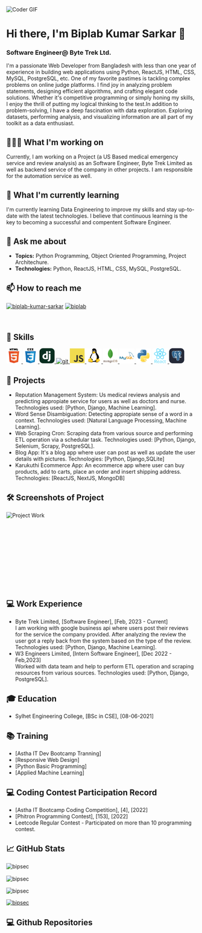 <img alt="Coder GIF" src="https://raw.githubusercontent.com/uksaha77/uksaha77/main/web-development-banner.gif" style="max-width: 100%;" data-target="animated-image.originalImage">
<h1>Hi there, I'm Biplab Kumar Sarkar 👋</h1>
<h3 align="left">Software Engineer@ Byte Trek Ltd.</h3>
I'm a passionate Web Developer from Bangladesh with less than one year of experience in building web applications using Python, ReactJS, HTML, CSS, MySQL, PostgreSQL, etc. One of my favorite pastimes is tackling complex problems on online judge platforms. I find joy in analyzing problem statements, designing efficient algorithms, and crafting elegant code solutions. Whether it's competitive programming or simply honing my skills, I enjoy the thrill of putting my logical thinking to the test.In addition to problem-solving, I have a deep fascination with data exploration. Exploring datasets, performing analysis, and visualizing information are all part of my toolkit as a data enthusiast.



## 👨🏽‍💻 What I'm working on
Currently, I am working on a Project (a US Based medical emergency service and review analysis) as an Software Engineer, Byte Trek Limited as well as backend service of the company in other projects. I am responsible for the automation service as well.
## 🧠 What I'm currently learning
I'm currently learning Data Engineering to improve my skills and stay up-to-date with the latest technologies. I believe that continuous learning is the key to becoming a successful and compentent Software Engineer.

## 💬 Ask me about
- <b>Topics:</b> Python Programming, Object Oriented Programming, Project Architechure.
- <b>Technologies:</b> Python, ReactJS, HTML, CSS, MySQL, PostgreSQL.


## 📫 How to reach me
<p align="left">
<a href="https://linkedin.com/in/biplab-kumar-sarkar/" target="blank"><img align="center" src="https://raw.githubusercontent.com/rahuldkjain/github-profile-readme-generator/master/src/images/icons/Social/linked-in-alt.svg" alt="biplab-kumar-sarkar" height="30" width="40" /></a>
<a href="https://fb.com/bip.sec22/" target="blank"><img align="center" src="https://raw.githubusercontent.com/rahuldkjain/github-profile-readme-generator/master/src/images/icons/Social/facebook.svg" alt="biplab" height="30" width="40" /></a>
</p><br/>

## 🚀 Skills
<p align="left"> 
 <a href="https://www.w3.org/html/" target="_blank" rel="noreferrer"> <img src="https://raw.githubusercontent.com/devicons/devicon/master/icons/html5/html5-original-wordmark.svg" alt="html5" width="40" height="40"/> </a> <a href="https://www.w3schools.com/css/" target="_blank" rel="noreferrer"> <img src="https://raw.githubusercontent.com/devicons/devicon/master/icons/css3/css3-original-wordmark.svg" alt="css3" width="40" height="40"/> </a>  <a href="https://www.djangoproject.com/" target="_blank" rel="noreferrer"> <img src="https://github.com/tandpfun/skill-icons/blob/main/icons/Django.svg" alt="django" width="40" height="40"/> </a> <!--  <a href="https://www.figma.com/" target="_blank" rel="noreferrer"> <img src="https://www.vectorlogo.zone/logos/figma/figma-icon.svg" alt="figma" width="40" height="40"/> </a>  --> <a href="https://git-scm.com/" target="_blank" rel="noreferrer"> <img src="https://www.vectorlogo.zone/logos/git-scm/git-scm-icon.svg" alt="git" width="40" height="40"/> </a> <!--  <a href="https://www.adobe.com/in/products/illustrator.html" target="_blank" rel="noreferrer"> <img src="https://www.vectorlogo.zone/logos/adobe_illustrator/adobe_illustrator-icon.svg" alt="illustrator" width="40" height="40"/> </a>  --> <a href="https://developer.mozilla.org/en-US/docs/Web/JavaScript" target="_blank" rel="noreferrer"> <img src="https://raw.githubusercontent.com/devicons/devicon/master/icons/javascript/javascript-original.svg" alt="javascript" width="40" height="40"/> </a> 
<!--  <a href="https://laravel.com/" target="_blank" rel="noreferrer"> <img src="https://raw.githubusercontent.com/devicons/devicon/master/icons/laravel/laravel-plain-wordmark.svg" alt="laravel" width="40" height="40"/> </a>  -->
 <a href="https://www.linux.org/" target="_blank" rel="noreferrer"> <img src="https://raw.githubusercontent.com/devicons/devicon/master/icons/linux/linux-original.svg" alt="linux" width="40" height="40"/> </a> 
 <a href="https://www.mongodb.com/" target="_blank" rel="noreferrer"> <img src="https://raw.githubusercontent.com/devicons/devicon/master/icons/mongodb/mongodb-original-wordmark.svg" alt="mongodb" width="40" height="40"/> </a> <a href="https://www.mysql.com/" target="_blank" rel="noreferrer"> <img src="https://raw.githubusercontent.com/devicons/devicon/master/icons/mysql/mysql-original-wordmark.svg" alt="mysql" width="40" height="40"/> </a> 
<!--  <a href="https://nodejs.org" target="_blank" rel="noreferrer"> <img src="https://raw.githubusercontent.com/devicons/devicon/master/icons/nodejs/nodejs-original-wordmark.svg" alt="nodejs" width="40" height="40"/> </a>  -->
<!--  <a href="https://www.photoshop.com/en" target="_blank" rel="noreferrer"> <img src="https://raw.githubusercontent.com/devicons/devicon/master/icons/photoshop/photoshop-line.svg" alt="photoshop" width="40" height="40"/> </a>  -->
<!--  <a href="https://www.php.net" target="_blank" rel="noreferrer"> <img src="https://raw.githubusercontent.com/devicons/devicon/master/icons/php/php-original.svg" alt="php" width="40" height="40"/> </a>  -->
 <a href="https://www.python.org" target="_blank" rel="noreferrer"> <img src="https://raw.githubusercontent.com/devicons/devicon/master/icons/python/python-original.svg" alt="python" width="40" height="40"/> </a>
 <a href="https://reactjs.org/" target="_blank" rel="noreferrer"> <img src="https://raw.githubusercontent.com/devicons/devicon/master/icons/react/react-original-wordmark.svg" alt="react" width="40" height="40"/> </a> 
 <a href="https://www.postgresql.org/" target="_blank" rel="noreferrer"> <img src="https://github.com/tandpfun/skill-icons/blob/main/icons/PostgreSQL-Dark.svg" alt="postgresql" width="40" height="40"/> </a>
</p>

## 🌟 Projects
 - Reputation Management System: Us medical reviews analysis and predicting appropiate service for users as well as doctors and nurse. Technologies used: [Python, Django, Machine Learning].
 - Word Sense Disambiguation: Detecting appropiate sense of a word in a context. Technologies used: [Natural Language Processing, Machine Learning].
 - Web Scraping Cron: Scraping data from various source and performing ETL operation via a schedular task. Technologies used: [Python, Django, Selenium, Scrapy, PostgreSQL].
 - Blog App: It's a blog app where user can post as well as update the user details with pictures. Technologies: [Python, Django,SQLite]
 - Karukuthi Ecommerce App: An ecommerce app where user can buy products, add to carts, place an order and insert shipping address. Technologies: [ReactJS, NextJS, MongoDB]

## 🛠️ Screenshots of Project
<img alt="Project Work" height="200" src="https://miro.medium.com/v2/resize:fit:828/1*oeyjen1fL_SdX2w2_TCS6A.gif" style="max-width: 100%; display: inline-block;">


## 💻 Work Experience
- Byte Trek Limited, [Software Engineer], [Feb, 2023 - Current]<br />
  I am working with google business api where users post their reviews for the service the company provided. After analyzing the review the user got a reply back from the system based on the type of the review. Technologies used: [Python, Django, Machine Learning].
- W3 Engineers Limited, [Intern Software Engineer], [Dec 2022 - Feb,2023]<br />
  Worked with data team and help to perform ETL operation and scraping resources from various sources. Technologies used: [Python, Django, PostgreSQL].

## 🎓 Education
- Sylhet Engineering College, [BSc in CSE], [08-06-2021]
<!-- - University Name, [Degree], [Graduation Date] -->

## 📚 Training
- [Astha IT Dev Bootcamp Tranning]
- [Responsive Web Design]
- [Python Basic Programming]
- [Applied Machine Learning]
<!-- 
## 🏆 Achievements
- [List of professional achievements, such as awards, recognitions, or honors]
- [List of projects you've completed that you're particularly proud of] -->

## 💻 Coding Contest Participation Record
- [Astha IT Bootcamp Coding Competition], [4], [2022]
- [Phitron Programming Contest], [153], [2022]
- Leetcode Regular Contest - Participated on more than 10 programming contest.

## 📈 GitHub Stats
<p align="left"> <img src="https://komarev.com/ghpvc/?username=bipsec&label=Profile%20views&color=0e75b6&style=flat" alt="bipsec" /> </p>
<p><img align="center" src="https://github-readme-stats.vercel.app/api?username=bipsec&show_icons=true&locale=en" alt="bipsec" /></p>
<p><img align="center" src="https://github-readme-streak-stats.herokuapp.com/?user=bipsec&" alt="bipsec" /></p>
<p align="left"> <a href="https://github.com/ryo-ma/github-profile-trophy"><img src="https://github-profile-trophy.vercel.app/?username=bipsec" alt="bipsec" /></a> </p>
<!-- 
## 🏷️ Video Resources
<a href="http://www.youtube.com/watch?feature=player_embedded&v=hexfXc7-SsU" target="_blank"><img src="http://img.youtube.com/vi/hexfXc7-SsU/0.jpg" alt="10 Udemy Courses Every Developer SHOULD Own" width="200" height="140" border="10" /></a>   <a href="http://www.youtube.com/watch?feature=player_embedded&v=-OAa9k0zCDg" target="_blank"><img src="http://img.youtube.com/vi/-OAa9k0zCDg/0.jpg" alt="Tops 5 skills to get" width="200" height="140" border="10" /></a> -->

## 💻 Github Repositories
